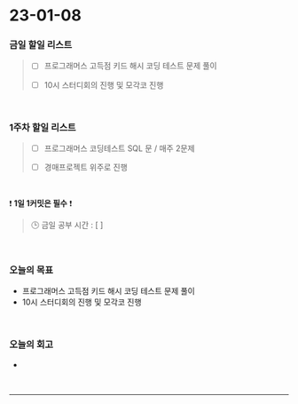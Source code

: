 # 23-01-08
### 금일 할일 리스트
> - [ ] 프로그래머스 고득점 키드 해시 코딩 테스트 문제 풀이
>
> - [ ]  10시 스터디회의 진행 및 모각코 진행

<br/>

### 1주차 할일 리스트  

> - [ ]  프로그래머스 코딩테스트 SQL 문 / 매주 2문제  
>
> - [ ]  경매프로젝트 위주로 진행

<br/>

❗ **1일 1커밋은 필수** ❗
> 🕒 금일 공부 시간 : [ ]
  
<br/>

### 오늘의 목표
- 프로그래머스 고득점 키드 해시 코딩 테스트 문제 풀이
- 10시 스터디회의 진행 및 모각코 진행

<br>

### 오늘의 회고
- 
<br/>

------------  